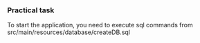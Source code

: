 
### Practical task

To start the application, you need to execute sql commands from src/main/resources/database/createDB.sql
        
        
  

